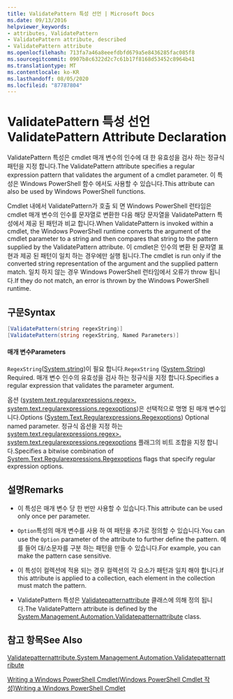 ```yaml
---
title: ValidatePattern 특성 선언 | Microsoft Docs
ms.date: 09/13/2016
helpviewer_keywords:
- attributes, ValidatePattern
- ValidatePattern attribute, described
- ValidatePattern attribute
ms.openlocfilehash: 713fa7a46a8eeefdbfd679a5e8436285fac085f8
ms.sourcegitcommit: 0907b8c6322d2c7c61b17f8168d53452c8964b41
ms.translationtype: MT
ms.contentlocale: ko-KR
ms.lasthandoff: 08/05/2020
ms.locfileid: "87787804"
---
```

# <a name="validatepattern-attribute-declaration"></a><span data-ttu-id="b0c19-102">ValidatePattern 특성 선언</span><span class="sxs-lookup"><span data-stu-id="b0c19-102">ValidatePattern Attribute Declaration</span></span>

<span data-ttu-id="b0c19-103">ValidatePattern 특성은 cmdlet 매개 변수의 인수에 대 한 유효성을 검사 하는 정규식 패턴을 지정 합니다.</span><span class="sxs-lookup"><span data-stu-id="b0c19-103">The ValidatePattern attribute specifies a regular expression pattern that validates the argument of a cmdlet parameter.</span></span> <span data-ttu-id="b0c19-104">이 특성은 Windows PowerShell 함수 에서도 사용할 수 있습니다.</span><span class="sxs-lookup"><span data-stu-id="b0c19-104">This attribute can also be used by Windows PowerShell functions.</span></span>

<span data-ttu-id="b0c19-105">Cmdlet 내에서 ValidatePattern가 호출 되 면 Windows PowerShell 런타임은 cmdlet 매개 변수의 인수를 문자열로 변환한 다음 해당 문자열을 ValidatePattern 특성에서 제공 된 패턴과 비교 합니다.</span><span class="sxs-lookup"><span data-stu-id="b0c19-105">When ValidatePattern is invoked within a cmdlet, the Windows PowerShell runtime converts the argument of the cmdlet parameter to a string and then compares that string to the pattern supplied by the ValidatePattern attribute.</span></span> <span data-ttu-id="b0c19-106">이 cmdlet은 인수의 변환 된 문자열 표현과 제공 된 패턴이 일치 하는 경우에만 실행 됩니다.</span><span class="sxs-lookup"><span data-stu-id="b0c19-106">The cmdlet is run only if the converted string representation of the argument and the supplied pattern match.</span></span> <span data-ttu-id="b0c19-107">일치 하지 않는 경우 Windows PowerShell 런타임에서 오류가 throw 됩니다.</span><span class="sxs-lookup"><span data-stu-id="b0c19-107">If they do not match, an error is thrown by the Windows PowerShell runtime.</span></span>

## <a name="syntax"></a><span data-ttu-id="b0c19-108">구문</span><span class="sxs-lookup"><span data-stu-id="b0c19-108">Syntax</span></span>

```csharp
[ValidatePattern(string regexString)]
[ValidatePattern(string regexString, Named Parameters)]
```

#### <a name="parameters"></a><span data-ttu-id="b0c19-109">매개 변수</span><span class="sxs-lookup"><span data-stu-id="b0c19-109">Parameters</span></span>

<span data-ttu-id="b0c19-110">`RegexString`([System.string](/dotnet/api/System.String))이 필요 합니다.</span><span class="sxs-lookup"><span data-stu-id="b0c19-110">`RegexString` ([System.String](/dotnet/api/System.String)) Required.</span></span> <span data-ttu-id="b0c19-111">매개 변수 인수의 유효성을 검사 하는 정규식을 지정 합니다.</span><span class="sxs-lookup"><span data-stu-id="b0c19-111">Specifies a regular expression that validates the parameter argument.</span></span>

<span data-ttu-id="b0c19-112">옵션 ([system.text.regularexpressions.regex>. system.text.regularexpressions.regexoptions](/dotnet/api/System.Text.RegularExpressions.RegexOptions))은 선택적으로 명명 된 매개 변수입니다.</span><span class="sxs-lookup"><span data-stu-id="b0c19-112">Options ([System.Text.Regularexpressions.Regexoptions](/dotnet/api/System.Text.RegularExpressions.RegexOptions)) Optional named parameter.</span></span> <span data-ttu-id="b0c19-113">정규식 옵션을 지정 하는 [system.text.regularexpressions.regex>. system.text.regularexpressions.regexoptions](/dotnet/api/System.Text.RegularExpressions.RegexOptions) 플래그의 비트 조합을 지정 합니다.</span><span class="sxs-lookup"><span data-stu-id="b0c19-113">Specifies a bitwise combination of [System.Text.Regularexpressions.Regexoptions](/dotnet/api/System.Text.RegularExpressions.RegexOptions) flags that specify regular expression options.</span></span>

## <a name="remarks"></a><span data-ttu-id="b0c19-114">설명</span><span class="sxs-lookup"><span data-stu-id="b0c19-114">Remarks</span></span>

- <span data-ttu-id="b0c19-115">이 특성은 매개 변수 당 한 번만 사용할 수 있습니다.</span><span class="sxs-lookup"><span data-stu-id="b0c19-115">This attribute can be used only once per parameter.</span></span>

- <span data-ttu-id="b0c19-116">`Option`특성의 매개 변수를 사용 하 여 패턴을 추가로 정의할 수 있습니다.</span><span class="sxs-lookup"><span data-stu-id="b0c19-116">You can use the `Option` parameter of the attribute to further define the pattern.</span></span> <span data-ttu-id="b0c19-117">예를 들어 대/소문자를 구분 하는 패턴을 만들 수 있습니다.</span><span class="sxs-lookup"><span data-stu-id="b0c19-117">For example, you can make the pattern case sensitive.</span></span>

- <span data-ttu-id="b0c19-118">이 특성이 컬렉션에 적용 되는 경우 컬렉션의 각 요소가 패턴과 일치 해야 합니다.</span><span class="sxs-lookup"><span data-stu-id="b0c19-118">If this attribute is applied to a collection, each element in the collection must match the pattern.</span></span>

- <span data-ttu-id="b0c19-119">ValidatePattern 특성은 [Validatepatternattribute](/dotnet/api/System.Management.Automation.ValidatePatternAttribute) 클래스에 의해 정의 됩니다.</span><span class="sxs-lookup"><span data-stu-id="b0c19-119">The ValidatePattern attribute is defined by the [System.Management.Automation.Validatepatternattribute](/dotnet/api/System.Management.Automation.ValidatePatternAttribute) class.</span></span>

## <a name="see-also"></a><span data-ttu-id="b0c19-120">참고 항목</span><span class="sxs-lookup"><span data-stu-id="b0c19-120">See Also</span></span>

[<span data-ttu-id="b0c19-121">Validatepatternattribute.</span><span class="sxs-lookup"><span data-stu-id="b0c19-121">System.Management.Automation.Validatepatternattribute</span></span>](/dotnet/api/System.Management.Automation.ValidatePatternAttribute)

[<span data-ttu-id="b0c19-122">Writing a Windows PowerShell Cmdlet(Windows PowerShell Cmdlet 작성)</span><span class="sxs-lookup"><span data-stu-id="b0c19-122">Writing a Windows PowerShell Cmdlet</span></span>](./writing-a-windows-powershell-cmdlet.md)
